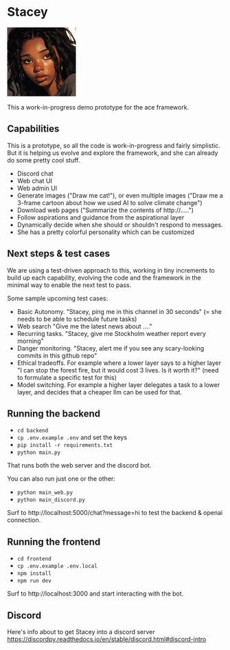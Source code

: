 # Stacey
![stacey-160.png](frontend/public/images/stacey-160.png)

This a work-in-progress demo prototype for the ace framework.

## Capabilities
This is a prototype, so all the code is work-in-progress and fairly simplistic.
But it is helping us evolve and explore the framework, and she can already do some pretty cool stuff.
- Discord chat
- Web chat UI
- Web admin UI
- Generate images ("Draw me cat!"), or even multiple images ("Draw me a 3-frame cartoon about how we used AI to solve climate change")
- Download web pages ("Summarize the contents of http://.....")
- Follow aspirations and guidance from the aspirational layer 
- Dynamically decide when she should or shouldn't respond to messages.
- She has a pretty colorful personality which can be customized

## Next steps & test cases
We are using a test-driven approach to this, working in tiny increments to build up each
capability, evolving the code and the framework in the minimal way to enable the next test to pass.

Some sample upcoming test cases:
- Basic Autonomy. "Stacey, ping me in this channel in 30 seconds" (= she needs to be able to schedule future tasks)
- Web search "Give me the latest news about ...."
- Recurring tasks. "Stacey, give me Stockholm weather report every morning"
- Danger monitoring. "Stacey, alert me if you see any scary-looking commits in this github repo"
- Ethical tradeoffs. For example where a lower layer says to a higher layer "I can stop the forest fire, but it would cost 3 lives. Is it worth it?" (need to formulate a specific test for this)
- Model switching. For example a higher layer delegates a task to a lower layer, and decides that a cheaper llm can be used for that.

## Running the backend
- `cd backend`
- `cp .env.example .env` and set the keys
- `pip install -r requirements.txt`
- `python main.py`

That runs both the web server and the discord bot.

You can also run just one or the other:
- `python main_web.py`
- `python main_discord.py`

Surf to http://localhost:5000/chat?message=hi to test the backend & openai connection.

## Running the frontend
- `cd frontend`
- `cp .env.example .env.local`
- `npm install`
- `npm run dev`

Surf to http://localhost:3000 and start interacting with the bot.

## Discord

Here's info about to get Stacey into a discord server
https://discordpy.readthedocs.io/en/stable/discord.html#discord-intro